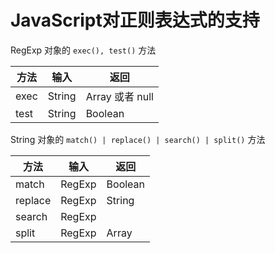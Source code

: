 # JavaScript对正则表达式的支持
RegExp 对象的 `exec(), test()` 方法

|方法 | 输入 | 返回 |
|----|------|-----|
| exec | String | Array 或者 null |
| test | String | Boolean |

String 对象的 `match() | replace() | search() | split()` 方法

|方法 | 输入 | 返回 |
|----|------|-----|
| match | RegExp | Boolean |
| replace | RegExp | String |
| search | RegExp |  |
| split | RegExp | Array |